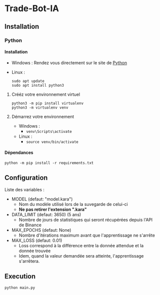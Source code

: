 # Trade-Bot-IA

## Installation

### Python

#### Installation
  * Windows :
    Rendez vous directement sur le site de [Python](https://www.python.org/)
  * Linux :
    
    ```
    sudo apt update
    sudo apt install python3
    ```
1. Crééz votre environnement virtuel
   
   ```
   python3 -m pip install virtualenv
   python3 -m virtualenv venv
   ```
2. Démarrez votre environnement
    * Windows :
      * `venv\Scripts\activate`
    * Linux :
      * `source venv/bin/activate`

#### Dépendances

```
python -m pip install -r requirements.txt
```

## Configuration

Liste des variables : 
* MODEL (defaut: "model.kara")
  * Nom du modèle utilisé lors de la suvegarde de celui-ci 
  * **Ne pas retirer l'extension ".kara"**
* DATA_LIMIT (defaut: 3650) (5 ans)
  * Nombre de jours de statistiques qui seront récupérées depuis l'API de Binance
* MAX_EPOCHS (defaut: None)
  * Nombre d'itérations maximum avant que l'apprentissage ne s'arrête
* MAX_LOSS (defaut: 0.01)
  * Loss correspond à la différence entre la donnée attendue et la donnée trouvée
  * Idem, quand la valeur demandée sera atteinte, l'apprentissage s'arrêtera.

## Execution

```
python main.py
```